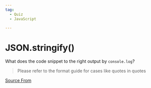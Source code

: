 ```yaml
---
tag:
  - Quiz
  - JavaScript

---
```

  
# JSON.stringify()

What does the code snippet to the right output by `console.log`?

> Please refer to the format guide for cases like quotes in quotes


[Source From](https://bigfrontend.dev/quiz/json-stringify)

  